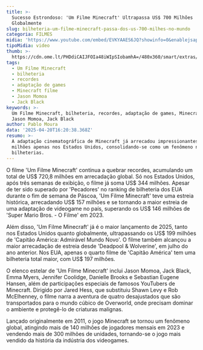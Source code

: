```yaml
---
title: >-
  Sucesso Estrondoso: 'Um Filme Minecraft' Ultrapassa US$ 700 Milhões
  Globalmente
slug: bilheteria-um-filme-minecraft-passa-dos-us-700-milhes-no-mundo
categoria: FILMES
midia: 'https://www.youtube.com/embed/EVKYAAES6JQ?showinfo=0&enablejsapi=1'
tipoMidia: video
thumb: >-
  https://cdn.ome.lt/PHDdiCAIJFOIa48iWIpSIobamhA=/480x360/smart/extras/conteudos/01_xkbPbLN.jpg
tags:
  - Um Filme Minecraft
  - bilheteria
  - recordes
  - adaptação de games
  - Minecraft filme
  - Jason Momoa
  - Jack Black
keywords: >-
  Um Filme Minecraft, bilheteria, recordes, adaptação de games, Minecraft filme,
  Jason Momoa, Jack Black
author: Pablo Moura
data: '2025-04-20T16:20:38.368Z'
resumo: >-
  A adaptação cinematográfica de Minecraft já arrecadou impressionantes US$ 350
  milhões apenas nos Estados Unidos, consolidando-se como um fenômeno nas
  bilheterias.
---
```


O filme 'Um Filme Minecraft' continua a quebrar recordes, acumulando um total de US$ 720,8 milhões em arrecadação global. Só nos Estados Unidos, após três semanas de exibição, o filme já soma US$ 344 milhões. Apesar de ter sido superado por 'Pecadores' no ranking de bilheteria dos EUA durante o fim de semana de Páscoa, 'Um Filme Minecraft' teve uma estreia histórica, arrecadando US$ 157 milhões e se tornando a maior estreia de uma adaptação de videogame no país, superando os US$ 146 milhões de 'Super Mario Bros. - O Filme' em 2023.

Além disso, 'Um Filme Minecraft' já é o maior lançamento de 2025, tanto nos Estados Unidos quanto globalmente, ultrapassando os US$ 199 milhões de 'Capitão América: Admirável Mundo Novo'. O filme também alcançou a maior arrecadação de estreia desde 'Deadpool & Wolverine', em julho do ano anterior. Nos EUA, apenas o quarto filme de 'Capitão América' tem uma bilheteria total maior, com US$ 197 milhões.

O elenco estelar de 'Um Filme Minecraft' inclui Jason Momoa, Jack Black, Emma Myers, Jennifer Coolidge, Danielle Brooks e Sebastian Eugene Hansen, além de participações especiais de famosos YouTubers de Minecraft. Dirigido por Jared Hess, que substituiu Shawn Levy e Rob McElhenney, o filme narra a aventura de quatro desajustados que são transportados para o mundo cúbico de Overworld, onde precisam dominar o ambiente e protegê-lo de criaturas malignas.

Lançado originalmente em 2011, o jogo Minecraft se tornou um fenômeno global, atingindo mais de 140 milhões de jogadores mensais em 2023 e vendendo mais de 300 milhões de unidades, tornando-se o jogo mais vendido da história da indústria dos videogames.
